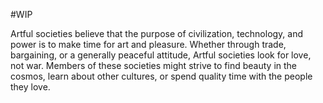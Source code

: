 #WIP

Artful societies believe that the purpose of civilization, technology, and power is to make time for art and pleasure. Whether through trade, bargaining, or a generally peaceful attitude, Artful societies look for love, not war. Members of these societies might strive to find beauty in the cosmos, learn about other cultures, or spend quality time with the people they love.